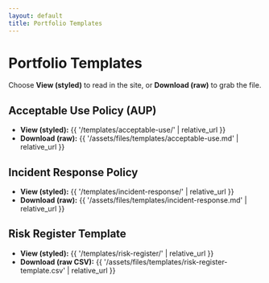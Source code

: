 ```yaml
---
layout: default
title: Portfolio Templates
---
```


# Portfolio Templates

Choose **View (styled)** to read in the site, or **Download (raw)** to grab the file.

## Acceptable Use Policy (AUP)
- **View (styled):** {{ '/templates/acceptable-use/' | relative_url }}
- **Download (raw):** {{ '/assets/files/templates/acceptable-use.md' | relative_url }}

## Incident Response Policy
- **View (styled):** {{ '/templates/incident-response/' | relative_url }}
- **Download (raw):** {{ '/assets/files/templates/incident-response.md' | relative_url }}

## Risk Register Template
- **View (styled):** {{ '/templates/risk-register/' | relative_url }}
- **Download (raw CSV):** {{ '/assets/files/templates/risk-register-template.csv' | relative_url }}
